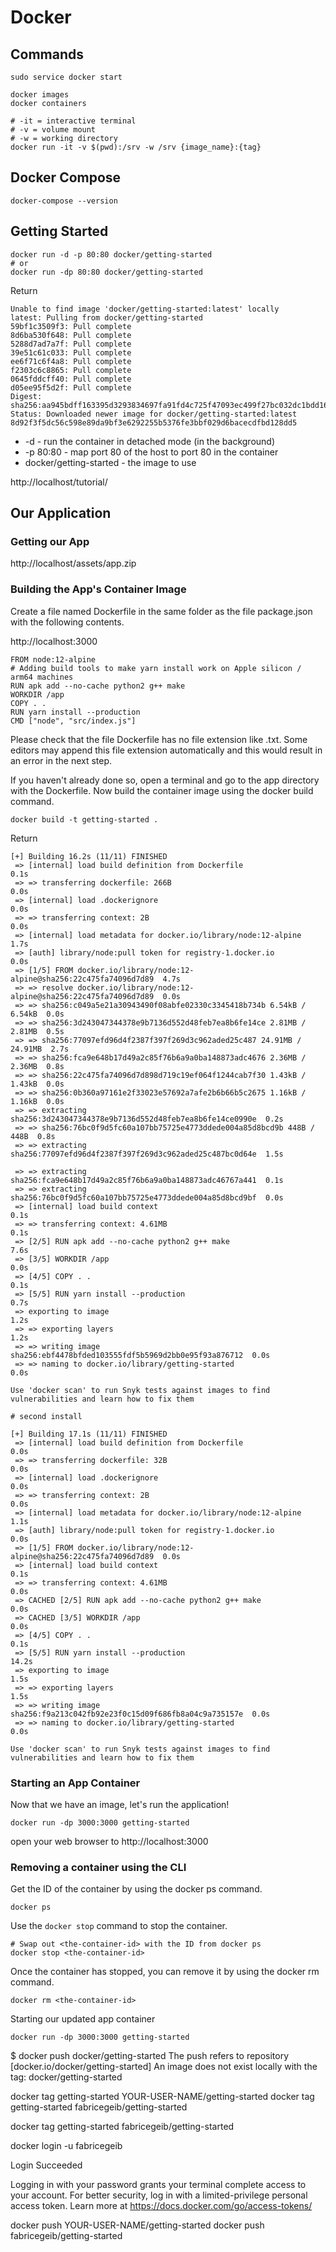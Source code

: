 # Docker

## Commands

```
sudo service docker start

docker images
docker containers

# -it = interactive terminal
# -v = volume mount
# -w = working directory
docker run -it -v $(pwd):/srv -w /srv {image_name}:{tag}
```

## Docker Compose

```
docker-compose --version
```

## Getting Started

```
docker run -d -p 80:80 docker/getting-started
# or
docker run -dp 80:80 docker/getting-started
```

Return

```
Unable to find image 'docker/getting-started:latest' locally
latest: Pulling from docker/getting-started
59bf1c3509f3: Pull complete
8d6ba530f648: Pull complete
5288d7ad7a7f: Pull complete
39e51c61c033: Pull complete
ee6f71c6f4a8: Pull complete
f2303c6c8865: Pull complete
0645fddcff40: Pull complete
d05ee95f5d2f: Pull complete
Digest: sha256:aa945bdff163395d3293834697fa91fd4c725f47093ec499f27bc032dc1bdd16
Status: Downloaded newer image for docker/getting-started:latest
8d92f3f5dc56c598e89da9bf3e6292255b5376fe3bbf029d6bacecdfbd128dd5
```

- -d - run the container in detached mode (in the background)
- -p 80:80 - map port 80 of the host to port 80 in the container
- docker/getting-started - the image to use

http://localhost/tutorial/

## Our Application

### Getting our App

http://localhost/assets/app.zip

### Building the App's Container Image

Create a file named Dockerfile in the same folder as the file package.json with the following contents.

http://localhost:3000

```
FROM node:12-alpine
# Adding build tools to make yarn install work on Apple silicon / arm64 machines
RUN apk add --no-cache python2 g++ make
WORKDIR /app
COPY . .
RUN yarn install --production
CMD ["node", "src/index.js"]
```

Please check that the file Dockerfile has no file extension like .txt. Some editors may append this file extension automatically and this would result in an error in the next step.

If you haven't already done so, open a terminal and go to the app directory with the Dockerfile. Now build the container image using the docker build command.

```shell
docker build -t getting-started .
```

Return

```shell
[+] Building 16.2s (11/11) FINISHED
 => [internal] load build definition from Dockerfile                       0.1s
 => => transferring dockerfile: 266B                                       0.0s
 => [internal] load .dockerignore                                          0.0s
 => => transferring context: 2B                                            0.0s
 => [internal] load metadata for docker.io/library/node:12-alpine          1.7s
 => [auth] library/node:pull token for registry-1.docker.io                0.0s
 => [1/5] FROM docker.io/library/node:12-alpine@sha256:22c475fa74096d7d89  4.7s
 => => resolve docker.io/library/node:12-alpine@sha256:22c475fa74096d7d89  0.0s
 => => sha256:c049a5e21a30943490f08abfe02330c3345418b734b 6.54kB / 6.54kB  0.0s
 => => sha256:3d243047344378e9b7136d552d48feb7ea8b6fe14ce 2.81MB / 2.81MB  0.5s
 => => sha256:77097efd96d4f2387f397f269d3c962aded25c487 24.91MB / 24.91MB  2.7s
 => => sha256:fca9e648b17d49a2c85f76b6a9a0ba148873adc4676 2.36MB / 2.36MB  0.8s
 => => sha256:22c475fa74096d7d898d719c19ef064f1244cab7f30 1.43kB / 1.43kB  0.0s
 => => sha256:0b360a97161e2f33023e57692a7afe2b6b66b5c2675 1.16kB / 1.16kB  0.0s
 => => extracting sha256:3d243047344378e9b7136d552d48feb7ea8b6fe14ce0990e  0.2s
 => => sha256:76bc0f9d5fc60a107bb75725e4773ddede004a85d8bcd9b 448B / 448B  0.8s
 => => extracting sha256:77097efd96d4f2387f397f269d3c962aded25c487bc0d64e  1.5s

 => => extracting sha256:fca9e648b17d49a2c85f76b6a9a0ba148873adc46767a441  0.1s
 => => extracting sha256:76bc0f9d5fc60a107bb75725e4773ddede004a85d8bcd9bf  0.0s
 => [internal] load build context                                          0.1s
 => => transferring context: 4.61MB                                        0.1s
 => [2/5] RUN apk add --no-cache python2 g++ make                          7.6s
 => [3/5] WORKDIR /app                                                     0.0s
 => [4/5] COPY . .                                                         0.1s
 => [5/5] RUN yarn install --production                                    0.7s
 => exporting to image                                                     1.2s
 => => exporting layers                                                    1.2s
 => => writing image sha256:ebf4478bfded103555fdf5b5969d2bb0e95f93a876712  0.0s
 => => naming to docker.io/library/getting-started                         0.0s

Use 'docker scan' to run Snyk tests against images to find vulnerabilities and learn how to fix them

# second install

[+] Building 17.1s (11/11) FINISHED
 => [internal] load build definition from Dockerfile                       0.0s
 => => transferring dockerfile: 32B                                        0.0s
 => [internal] load .dockerignore                                          0.0s
 => => transferring context: 2B                                            0.0s
 => [internal] load metadata for docker.io/library/node:12-alpine          1.1s
 => [auth] library/node:pull token for registry-1.docker.io                0.0s
 => [1/5] FROM docker.io/library/node:12-alpine@sha256:22c475fa74096d7d89  0.0s
 => [internal] load build context                                          0.1s
 => => transferring context: 4.61MB                                        0.0s
 => CACHED [2/5] RUN apk add --no-cache python2 g++ make                   0.0s
 => CACHED [3/5] WORKDIR /app                                              0.0s
 => [4/5] COPY . .                                                         0.1s
 => [5/5] RUN yarn install --production                                   14.2s
 => exporting to image                                                     1.5s
 => => exporting layers                                                    1.5s
 => => writing image sha256:f9a213c042fb92e23f0c15d09f686fb8a04c9a735157e  0.0s
 => => naming to docker.io/library/getting-started                         0.0s

Use 'docker scan' to run Snyk tests against images to find vulnerabilities and learn how to fix them
```

### Starting an App Container

Now that we have an image, let's run the application!

```shell
docker run -dp 3000:3000 getting-started
```

open your web browser to http://localhost:3000

### Removing a container using the CLI

Get the ID of the container by using the docker ps command.

```
docker ps
```

Use the `docker stop` command to stop the container.

```
# Swap out <the-container-id> with the ID from docker ps
docker stop <the-container-id>
```

Once the container has stopped, you can remove it by using the docker rm command.

```
docker rm <the-container-id>
```

Starting our updated app container

```
docker run -dp 3000:3000 getting-started
```

$ docker push docker/getting-started
The push refers to repository [docker.io/docker/getting-started]
An image does not exist locally with the tag: docker/getting-started

docker tag getting-started YOUR-USER-NAME/getting-started
docker tag getting-started fabricegeib/getting-started

docker tag getting-started fabricegeib/getting-started

docker login -u fabricegeib

Login Succeeded

Logging in with your password grants your terminal complete access to your account.
For better security, log in with a limited-privilege personal access token. Learn more at https://docs.docker.com/go/access-tokens/

docker push YOUR-USER-NAME/getting-started
docker push fabricegeib/getting-started
